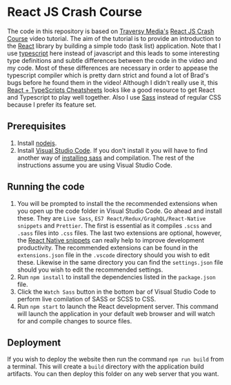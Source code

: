 # React JS Crash Course

The code in this repository is based on [Traversy Media's](https://www.traversymedia.com/) [React JS Crash Course](https://www.youtube.com/watch?v=sBws8MSXN7A) video tutorial.  The aim of the tutorial is to provide an introduction to the [React](https://reactjs.org/) library by building a simple todo (task list) application. Note that I use [typescript](https://www.typescriptlang.org/) here instead of javascript and this leads to some interesting type definitions and subtle differences between the code in the video and my code. Most of these differences are necessary in order to appease the typescript compiler which is pretty darn strict and found a lot of Brad's bugs before he found them in the video! Although I didn't really use it, this [React + TypeScripts Cheatsheets](https://github.com/typescript-cheatsheets/react) looks like a good resource to get React and Typescript to play well together. Also I use [Sass](https://sass-lang.com/) instead of regular CSS because I prefer its feature set. 

## Prerequisites

1. Install [nodejs](https://nodejs.org/).
2. Install [Visual Studio Code](https://code.visualstudio.com/download). If you don't install it you will have to find another way of [installing sass](https://sass-lang.com/install) and compilation. The rest of the instructions assume you are using Visual Studio Code.

## Running the code

1. You will be prompted to install the the recommended extensions when you open up the code folder in Visual Studio Code. Go ahead and install these. They are `Live Sass`, `ES7 React/Redux/GraphQL/React-Native snippets` and `Prettier`. The first is essential as it compiles `.scss` and `.sass` files into `.css` files. The last two extensions are optional, however, the [React Native snippets](https://marketplace.visualstudio.com/items?itemName=dsznajder.es7-react-js-snippets) can really help to improve development productivity. The recommended extensions can be found in the `extensions.json` file in the `.vscode` directory should you wish to edit these. Likewise in the same directory you can find the `settings.json` file should you wish to edit the recommended settings.
2. Run ```npm install``` to install the dependencies listed in the `package.json` file.
3. Click the `Watch Sass` button in the bottom bar of Visual Studio Code to perform live comilation of SASS or SCSS to CSS.
4. Run ```npm start``` to launch the React development server. This command will launch the application in your default web browser and will watch for and compile changes to source files.

## Deployment

If you wish to deploy the website then run the command ```npm run build``` from a terminal. This will create a `build` directory with the application build artifacts. You can then deploy this folder on any web server that you want.
